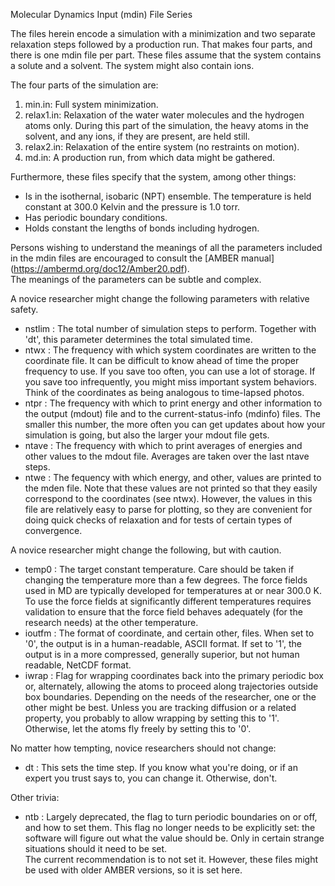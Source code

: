 Molecular Dynamics Input (mdin) File Series

The files herein encode a simulation with a minimization and two separate 
relaxation steps followed by a production run.  That makes four parts, and 
there is one mdin file per part.  These files assume that the system 
contains a solute and a solvent.  The system might also contain ions.  

The four parts of the simulation are:

1. min.in:  Full system minimization.
2. relax1.in:  Relaxation of the water water molecules and the hydrogen atoms 
   only.  During this part of the simulation, the heavy atoms in the solvent, 
   and any ions, if they are present, are held still. 
3. relax2.in:  Relaxation of the entire system (no restraints on motion).
4. md.in:  A production run, from which data might be gathered. 

Furthermore, these files specify that the system, among other things:

* Is in the isothernal, isobaric (NPT) ensemble.  The temperature is held 
  constant at 300.0 Kelvin and the pressure is 1.0 torr.
* Has periodic boundary conditions. 
* Holds constant the lengths of bonds including hydrogen.

Persons wishing to understand the meanings of all the parameters included
in the mdin files are encouraged to consult the 
[AMBER manual] (https://ambermd.org/doc12/Amber20.pdf).  
The meanings of the parameters can be subtle and complex.

A novice researcher might change the following parameters with
relative safety.

*  nstlim : The total number of simulation steps to perform.  Together
            with 'dt', this parameter determines the total simulated time.
*  ntwx   : The frequency with which system coordinates are written to 
            the coordinate file.  It can be difficult to know ahead of time
            the proper frequency to use.  If you save too often, you can 
            use a lot of storage.  If you save too infrequently,
            you might miss important system behaviors.  Think of the 
            coordinates as being analogous to time-lapsed photos.
*  ntpr   : The frequency with which to print energy and other information 
            to the output (mdout) file and to the current-status-info (mdinfo) 
            files.  The smaller this number, the more often you can get
            updates about how your simulation is going, but also the 
            larger your mdout file gets.
*  ntave  : The frequency with which to print averages of energies and other
            values to the mdout file.  Averages are taken over the last ntave 
            steps.  
*  ntwe   : The fequency with which energy, and other, values are printed to 
            the mden file.  Note that these values are not printed so that
            they easily correspond to the coordinates (see ntwx).  However,
            the values in this file are relatively easy to parse for plotting, 
            so they are convenient for doing quick checks of relaxation 
            and for tests of certain types of convergence.

A novice researcher might change the following, but with caution.

*  temp0  : The target constant temperature.  Care should be taken if changing
            the temperature more than a few degrees.  The force fields used in
            MD are typically developed for temperatures at or near 300.0 K.  To 
            use the force fields at significantly different temperatures
            requires validation to ensure that the force field behaves 
            adequately (for the research needs) at the other temperature. 
*  ioutfm : The format of coordinate, and certain other, files.  When set to 
            '0', the output is in a human-readable, ASCII format.  If set to
            '1', the output is in a more compressed, generally superior, but
            not human readable, NetCDF format.
*  iwrap  : Flag for wrapping coordinates back into the primary periodic box
            or, alternately, allowing the atoms to proceed along trajectories
            outside box boundaries.  Depending on the needs of the researcher, 
            one or the other might be best.  Unless you are tracking diffusion 
            or a related property, you probably to allow wrapping by setting
            this to '1'.  Otherwise, let the atoms fly freely by setting 
            this to '0'.

No matter how tempting, novice researchers should not change:
 
*  dt     : This sets the time step.  If you know what you're doing, or if an
            expert you trust says to, you can change it.  Otherwise, don't.

Other trivia:

* ntb     : Largely deprecated, the flag to turn periodic boundaries on or 
            off, and how to set them.  This flag no longer needs to be 
            explicitly set: the software will figure out what the value should 
            be.  Only in certain strange situations should it need to be set.  
            The current recommendation is to not set it.  However, these files
            might be used with older AMBER versions, so it is set here.

